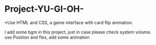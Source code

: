 # Project-YU-GI-OH-
*Use HTML and CSS, a game interface with card flip animation.


I add some bgm in this project, just in case please check system volume.
use Position and flex, add some animation
